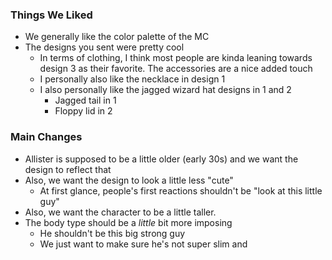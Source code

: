 ### Things We Liked

- We generally like the color palette of the MC
- The designs you sent were pretty cool
	- In terms of clothing, I think most people are kinda leaning towards design 3 as their favorite. The accessories are a nice added touch
	- I personally also like the necklace in design 1
	- I also personally like the jagged wizard hat designs in 1 and 2
		- Jagged tail in 1
		- Floppy lid in 2

### Main Changes

- Allister is supposed to be a little older (early 30s) and we want the design to reflect that
- Also, we want the design to look a little less "cute"
	- At first glance, people's first reactions shouldn't be "look at this little guy"
- Also, we want the character to be a little taller.
- The body type should be a *little* bit more imposing
	- He shouldn't be this big strong guy
	- We just want to make sure he's not super slim and
